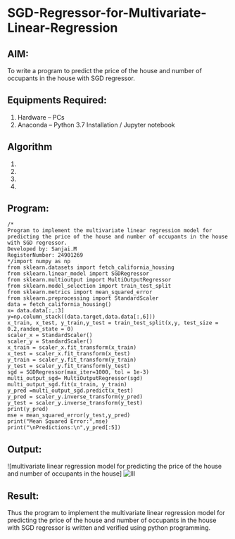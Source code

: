 # SGD-Regressor-for-Multivariate-Linear-Regression

## AIM:
To write a program to predict the price of the house and number of occupants in the house with SGD regressor.

## Equipments Required:
1. Hardware – PCs
2. Anaconda – Python 3.7 Installation / Jupyter notebook

## Algorithm
1. 
2. 
3. 
4. 

## Program:
```
/*
Program to implement the multivariate linear regression model for predicting the price of the house and number of occupants in the house with SGD regressor.
Developed by: Sanjai.M
RegisterNumber: 24901269 
*/import numpy as np 
from sklearn.datasets import fetch_california_housing 
from sklearn.linear_model import SGDRegressor 
from sklearn.multioutput import MultiOutputRegressor 
from sklearn.model_selection import train_test_split 
from sklearn.metrics import mean_squared_error 
from sklearn.preprocessing import StandardScaler 
data = fetch_california_housing() 
x= data.data[:,:3] 
y=np.column_stack((data.target,data.data[:,6])) 
x_train, x_test, y_train,y_test = train_test_split(x,y, test_size = 0.2,random_state = 0) 
scaler_x = StandardScaler() 
scaler_y = StandardScaler()
x_train = scaler_x.fit_transform(x_train)
x_test = scaler_x.fit_transform(x_test) 
y_train = scaler_y.fit_transform(y_train) 
y_test = scaler_y.fit_transform(y_test) 
sgd = SGDRegressor(max_iter=1000, tol = 1e-3) 
multi_output_sgd= MultiOutputRegressor(sgd) 
multi_output_sgd.fit(x_train, y_train) 
y_pred =multi_output_sgd.predict(x_test) 
y_pred = scaler_y.inverse_transform(y_pred) 
y_test = scaler_y.inverse_transform(y_test)
print(y_pred)
mse = mean_squared_error(y_test,y_pred) 
print("Mean Squared Error:",mse)
print("\nPredictions:\n",y_pred[:5])
```

## Output:
![multivariate linear regression model for predicting the price of the house and number of occupants in the house]
![lll](https://github.com/user-attachments/assets/531babbc-6b00-4ed3-afed-c383b8ee41f7)


## Result:
Thus the program to implement the multivariate linear regression model for predicting the price of the house and number of occupants in the house with SGD regressor is written and verified using python programming.
